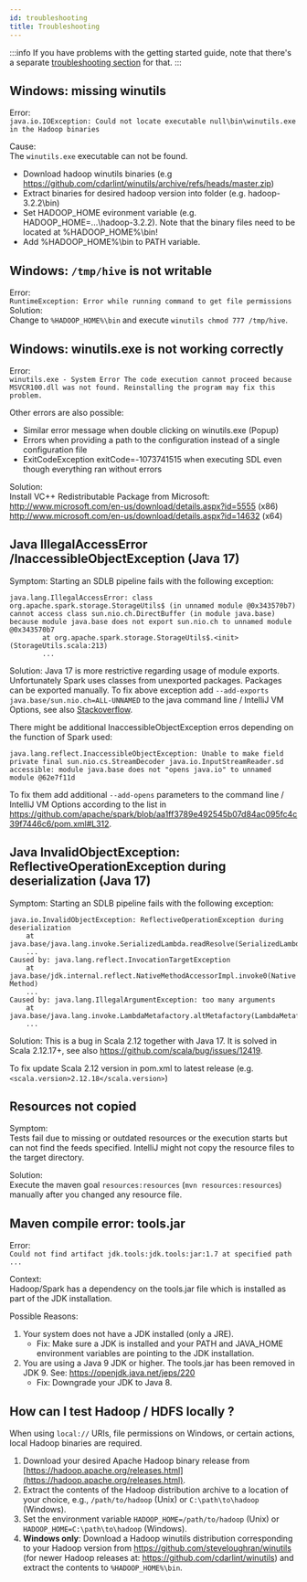 ```yaml
---
id: troubleshooting
title: Troubleshooting
---
```


:::info
If you have problems with the getting started guide, note that there's a separate [troubleshooting section](../getting-started/troubleshooting/common-problems.md) for that.
:::

## Windows: missing winutils
Error:   
`java.io.IOException: Could not locate executable null\bin\winutils.exe in the Hadoop binaries`

Cause:   
The `winutils.exe` executable can not be found.
- Download hadoop winutils binaries (e.g https://github.com/cdarlint/winutils/archive/refs/heads/master.zip)
- Extract binaries for desired hadoop version into folder (e.g. hadoop-3.2.2\bin)
- Set HADOOP_HOME evironment variable (e.g. HADOOP_HOME=...\hadoop-3.2.2).
  Note that the binary files need to be located at %HADOOP_HOME%\bin!
- Add %HADOOP_HOME%\bin to PATH variable.

## Windows: `/tmp/hive` is not writable 
Error:  
`RuntimeException: Error while running command to get file permissions`  
Solution:   
Change to `%HADOOP_HOME%\bin` and execute `winutils chmod 777 /tmp/hive`.

## Windows: winutils.exe is not working correctly
Error:  
`winutils.exe - System Error The code execution cannot proceed because MSVCR100.dll was not found. Reinstalling the program may fix this problem.`  

Other errors are also possible:
- Similar error message when double clicking on winutils.exe (Popup)
- Errors when providing a path to the configuration instead of a single configuration file
- ExitCodeException exitCode=-1073741515 when executing SDL even though everything ran without errors

Solution:  
Install VC++ Redistributable Package from Microsoft:  
http://www.microsoft.com/en-us/download/details.aspx?id=5555 (x86)  
http://www.microsoft.com/en-us/download/details.aspx?id=14632 (x64)

## Java IllegalAccessError /InaccessibleObjectException (Java 17)
Symptom:
Starting an SDLB pipeline fails with the following exception:
```
java.lang.IllegalAccessError: class org.apache.spark.storage.StorageUtils$ (in unnamed module @0x343570b7) cannot access class sun.nio.ch.DirectBuffer (in module java.base) because module java.base does not export sun.nio.ch to unnamed module @0x343570b7
        at org.apache.spark.storage.StorageUtils$.<init>(StorageUtils.scala:213)
        ...
```

Solution:
Java 17 is more restrictive regarding usage of module exports. Unfortunately Spark uses classes from unexported packages. Packages can be exported manually. To fix above exception add `--add-exports java.base/sun.nio.ch=ALL-UNNAMED` to the java command line / IntelliJ VM Options, see also [Stackoverflow](https://stackoverflow.com/questions/72230174/java-17-solution-for-spark-java-lang-noclassdeffounderror-could-not-initializ).

There might be additional InaccessibleObjectException erros depending on the function of Spark used:
```
java.lang.reflect.InaccessibleObjectException: Unable to make field private final sun.nio.cs.StreamDecoder java.io.InputStreamReader.sd accessible: module java.base does not "opens java.io" to unnamed module @62e7f11d
```

To fix them add additional `--add-opens` parameters to the command line / IntelliJ VM Options according to the list in https://github.com/apache/spark/blob/aa1ff3789e492545b07d84ac095fc4c39f7446c6/pom.xml#L312.

## Java InvalidObjectException: ReflectiveOperationException during deserialization (Java 17)
Symptom:
Starting an SDLB pipeline fails with the following exception:
```
java.io.InvalidObjectException: ReflectiveOperationException during deserialization
	at java.base/java.lang.invoke.SerializedLambda.readResolve(SerializedLambda.java:280)
	...
Caused by: java.lang.reflect.InvocationTargetException
	at java.base/jdk.internal.reflect.NativeMethodAccessorImpl.invoke0(Native Method)
	...
Caused by: java.lang.IllegalArgumentException: too many arguments
	at java.base/java.lang.invoke.LambdaMetafactory.altMetafactory(LambdaMetafactory.java:511)
    ...
```

Solution:
This is a bug in Scala 2.12 together with Java 17. It is solved in Scala 2.12.17+, see also https://github.com/scala/bug/issues/12419.

To fix update Scala 2.12 version in pom.xml to latest release (e.g. `<scala.version>2.12.18</scala.version>`)

## Resources not copied
Symptom:   
Tests fail due to missing or outdated resources or the execution starts but can not find the feeds specified. 
IntelliJ might not copy the resource files to the target directory.

Solution:   
Execute the maven goal `resources:resources` (`mvn resources:resources`) manually after you changed any resource file.

## Maven compile error: tools.jar
Error:   
`Could not find artifact jdk.tools:jdk.tools:jar:1.7 at specified path ...`

Context:   
Hadoop/Spark has a dependency on the tools.jar file which is installed as part of the JDK installation.

Possible Reasons:  
1. Your system does not have a JDK installed (only a JRE).
    - Fix: Make sure a JDK is installed and your PATH and JAVA_HOME environment variables are pointing to the JDK installation.
1. You are using a Java 9 JDK or higher. The tools.jar has been removed in JDK 9. See: https://openjdk.java.net/jeps/220
    - Fix: Downgrade your JDK to Java 8.

## How can I test Hadoop / HDFS locally ?
When using `local://` URIs, file permissions on Windows, or certain actions, local Hadoop binaries are required.

1. Download your desired Apache Hadoop binary release from [https://hadoop.apache.org/releases.html](https://hadoop.apache.org/releases.html).
1. Extract the contents of the Hadoop distribution archive to a location of your choice, e.g., `/path/to/hadoop` (Unix) or `C:\path\to\hadoop` (Windows).
1. Set the environment variable `HADOOP_HOME=/path/to/hadoop` (Unix) or `HADOOP_HOME=C:\path\to\hadoop` (Windows).
1. **Windows only**: Download a Hadoop winutils distribution corresponding to your Hadoop version from https://github.com/steveloughran/winutils (for newer Hadoop releases at: https://github.com/cdarlint/winutils) and extract the contents to `%HADOOP_HOME%\bin`.
